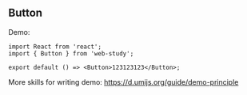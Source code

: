 ## Button

Demo:

```tsx
import React from 'react';
import { Button } from 'web-study';

export default () => <Button>123123123</Button>;
```

More skills for writing demo: https://d.umijs.org/guide/demo-principle
